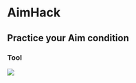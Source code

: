 # AimHack

## Practice your Aim condition

### Tool

<img src="https://img.shields.io/badge/Unity-FFFFFF?style=flat-square&logo=Unity&logoColor=white"/>
